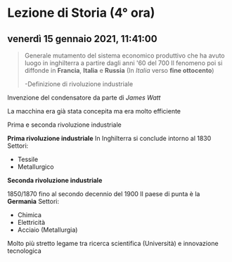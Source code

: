 # Lezione di Storia (4° ora)

## venerdì 15 gennaio 2021, 11:41:00

> Generale mutamento del sistema economico produttivo che ha avuto luogo in inghilterra a partire dagli anni '60 del 700
Il fenomeno poi si diffonde in **Francia**, **Italia** e **Russia** (In *Italia* verso **fine ottocento**)
> 
> \-Definizione di rivoluzione industriale

Invenzione del condensatore da parte di *James Watt*

La macchina era già stata concepita ma era molto efficiente

Prima e seconda rivoluzione industriale

**Prima rivoluzione industriale**
In Inghilterra si conclude intorno al 1830
Settori:
* Tessile
* Metallurgico

**Seconda rivoluzione industriale**

1850/1870 fino al secondo decennio del 1900
Il paese di punta è la **Germania**
Settori:
* Chimica
* Elettricità
* Acciaio (Metallurgia)

Molto più stretto legame tra ricerca scientifica (Università) e innovazione tecnologica
<!--stackedit_data:
eyJoaXN0b3J5IjpbMjE4ODAzNDQ1LC0xOTU2MTE5NjA2XX0=
-->